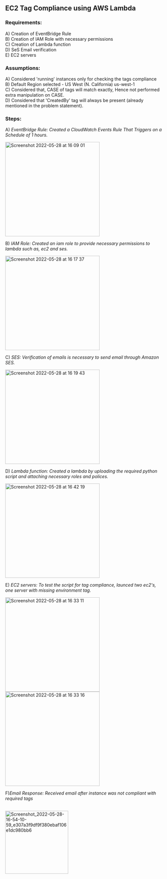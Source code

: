 ## EC2 Tag Compliance using AWS Lambda

### Requirements:</br>
  A) Creation of EventBridge Rule</br>
  B) Creation of IAM Role with necessary permissions</br>
  C) Creation of Lambda function</br>
  D) SeS Email verification</br>
  E) EC2 servers</br>

### Assumptions:</br>
  A) Considered 'running' instances only for checking the tags compliance</br>
  B) Default Region selected - US West (N. California) us-west-1</br>
  C) Considered that, CASE of tags will match exactly, Hence not performed extra manipulation on CASE.</br>
  D) Considered that 'CreatedBy' tag will always be present (already mentioned in the problem statement).</br>
  
### Steps: </br>
  A) _EventBridge Rule: Created a CloudWatch Events Rule That Triggers on a Schedule of 1 hours. </br>_
  
  <img width="300" alt="Screenshot 2022-05-28 at 16 09 01" src="https://user-images.githubusercontent.com/96699659/170821978-2cf54a04-6785-43de-84ce-00d0ea7c625d.png"></br>

  B) _IAM Role: Created an iam role to provide necessary permissions to lambda such as, ec2 and ses.</br>_
  
  <img width="300" alt="Screenshot 2022-05-28 at 16 17 37" src="https://user-images.githubusercontent.com/96699659/170822469-12c2d269-25f5-4879-bae1-e4aec7833840.png"></br>
 
  C) _SES: Verification of emails is necessary to send email through Amazon SES.</br>_
  
  <img width="300" alt="Screenshot 2022-05-28 at 16 19 43" src="https://user-images.githubusercontent.com/96699659/170822414-f17e6371-c8f8-45ab-86a8-881fd3b176ac.png"></br>
  
  D) _Lambda function: Created a lambda by uploading the required python script and attaching necessary roles and polices.</br>_
  
  <img width="300" alt="Screenshot 2022-05-28 at 16 42 19" src="https://user-images.githubusercontent.com/96699659/170823126-b35b05e9-a4dd-4e68-8974-d734e80bdeff.png"></br>
  
  E) _EC2 servers: To test the script for tag compliance, launced two ec2's, one server with missing environment tag.</br>_
  
  <img align="left" width="300" alt="Screenshot 2022-05-28 at 16 33 11" src="https://user-images.githubusercontent.com/96699659/170822964-8cb9995a-22fd-4d70-a181-8154e261a262.png"><img align="" width="300" alt="Screenshot 2022-05-28 at 16 33 16" src="https://user-images.githubusercontent.com/96699659/170822966-a0761d8f-16ca-404c-94c4-df73797ec30f.png"></br>
  
  F)_Email Response: Received email after instance was not compliant with required tags</br>_

</br><img width="200" alt="Screenshot_2022-05-28-16-54-10-59_e307a3f9df9f380ebaf106e1dc980bb6" src="https://user-images.githubusercontent.com/96699659/170823441-30adf275-7692-4e94-8213-be04483bf64b.jpg"></br>



